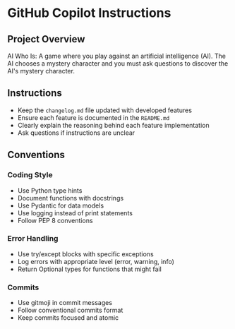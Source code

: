 # GitHub Copilot Instructions

## Project Overview
AI Who Is: A game where you play against an artificial intelligence (AI). The AI chooses a mystery character and you must ask questions to discover the AI's mystery character.

## Instructions
- Keep the `changelog.md` file updated with developed features
- Ensure each feature is documented in the `README.md`
- Clearly explain the reasoning behind each feature implementation
- Ask questions if instructions are unclear

## Conventions

### Coding Style
- Use Python type hints
- Document functions with docstrings
- Use Pydantic for data models
- Use logging instead of print statements
- Follow PEP 8 conventions

### Error Handling
- Use try/except blocks with specific exceptions
- Log errors with appropriate level (error, warning, info)
- Return Optional types for functions that might fail

### Commits
- Use gitmoji in commit messages
- Follow conventional commits format
- Keep commits focused and atomic